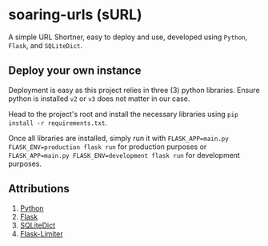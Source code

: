 # soaring-urls **(sURL)**

A simple URL Shortner, easy to deploy and use, developed using `Python`, `Flask`, and `SQLiteDict`.

## Deploy your own instance

Deployment is easy as this project relies in three (3) python libraries. Ensure python is installed `v2` or `v3` does not matter in our case.

Head to the project's root and install the necessary libraries using `pip install -r requirements.txt`.

Once all libraries are installed, simply run it with `FLASK_APP=main.py FLASK_ENV=production flask run` for production purposes or `FLASK_APP=main.py FLASK_ENV=development flask run` for development purposes.

## Attributions

1.  [Python](https://www.python.org/)
2. [Flask](https://flask.palletsprojects.com)
3. [SQLiteDict](https://pypi.org/project/sqlitedict/)
4. [Flask-Limiter](https://flask-limiter.readthedocs.io/en/stable/)